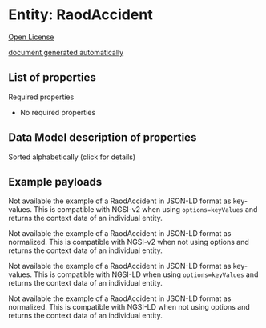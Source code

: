 Entity: RaodAccident  
====================  
[Open License](https://github.com/smart-data-models//dataModel.Transportation/blob/master/RaodAccident/LICENSE.md)  
[document generated automatically](https://docs.google.com/presentation/d/e/2PACX-1vTs-Ng5dIAwkg91oTTUdt8ua7woBXhPnwavZ0FxgR8BsAI_Ek3C5q97Nd94HS8KhP-r_quD4H0fgyt3/pub?start=false&loop=false&delayms=3000#slide=id.gb715ace035_0_60)  

## List of properties  

Required properties  
- No required properties  ## Data Model description of properties  
Sorted alphabetically (click for details)  
## Example payloads    
Not available the example of a RaodAccident in JSON-LD format as key-values. This is compatible with NGSI-v2 when  using `options=keyValues` and returns the context data of an individual entity.  
Not available the example of a RaodAccident in JSON-LD format as normalized. This is compatible with NGSI-v2 when not using options and returns the context data of an individual entity.  
Not available the example of a RaodAccident in JSON-LD format as key-values. This is compatible with NGSI-LD when  using `options=keyValues` and returns the context data of an individual entity.  
Not available the example of a RaodAccident in JSON-LD format as normalized. This is compatible with NGSI-LD when not using options and returns the context data of an individual entity.  
